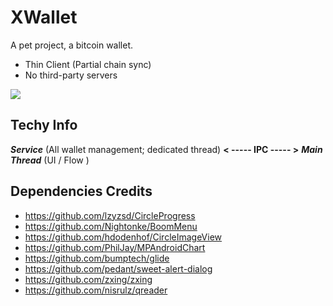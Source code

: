# **XWallet**

A pet project, a bitcoin wallet.

- Thin Client (Partial chain sync)
- No third-party servers

![](https://raw.githubusercontent.com/BrunoAlexandreMendesMartins/xwallet/master/app/src/main/res/drawable/logo.png)

## **Techy Info**

_**Service**_ (All wallet management; dedicated thread) **< ----- IPC  ----- >** _**Main Thread**_ (UI / Flow ) 

## Dependencies Credits 

- https://github.com/lzyzsd/CircleProgress
- https://github.com/Nightonke/BoomMenu
- https://github.com/hdodenhof/CircleImageView
- https://github.com/PhilJay/MPAndroidChart
- https://github.com/bumptech/glide
- https://github.com/pedant/sweet-alert-dialog
- https://github.com/zxing/zxing
- https://github.com/nisrulz/qreader
